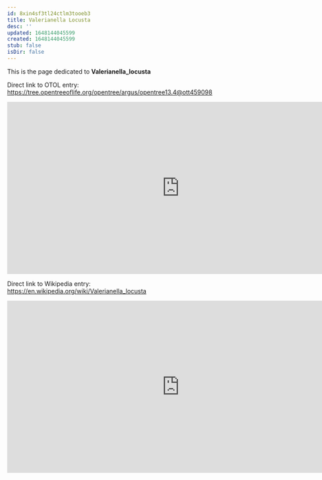 ```yaml
---
id: 8xin4sf3tl24ctlm3tooeb3
title: Valerianella Locusta
desc: ''
updated: 1648144045599
created: 1648144045599
stub: false
isDir: false
---
```

This is the page dedicated to **Valerianella_locusta**


Direct link to OTOL entry: https://tree.opentreeoflife.org/opentree/argus/opentree13.4@ott459098



<html>
    <body>
    <iframe src="https://tree.opentreeoflife.org/opentree/argus/opentree13.4@ott459098"
    width="800" height="400" frameborder="0" allowfullscreen> </iframe>
    </body>
</html>
    


Direct link to Wikipedia entry: https://en.wikipedia.org/wiki/Valerianella_locusta



<html>
    <body>
    <iframe src="https://en.wikipedia.org/wiki/Valerianella_locusta"
    width="800" height="400" frameborder="0" allowfullscreen> </iframe>
    </body>
</html>
    
